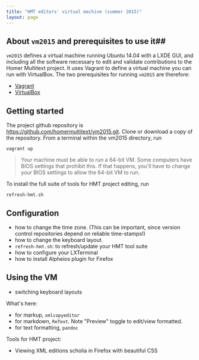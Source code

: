 ```yaml
---
title: "HMT editors' virtual machine (summer 2015)"
layout: page
---
```



## About `vm2015` and prerequisites to use it##

`vm2015` defines a virtual machine running Ubuntu 14.04 with a LXDE GUI, and including all the software necessary to edit and validate contributions to the Homer Multitext project.  It uses Vagrant to define a virtual machine you can run with  VirtualBox.  The two prerequisites for running `vm2015` are therefore:

- [Vagrant](https://www.vagrantup.com/)
- [VirtualBox](https://www.virtualbox.org/)

## Getting started ##


The project github repository is <https://github.com/homermultitext/vm2015.git>.  Clone or download a copy of the repository.  From a terminal within the vm2015 directory, run

    vagrant up

> Your machine must be able to run a 64-bit VM.  Some computers have BIOS settings that prohibit this.  If that happens, you'll have to change your BIOS settings to allow the 64-bit VM to run.


To install the full suite of tools for HMT project editing, run

    refresh-hmt.sh


## Configuration


- how to change the time zone.  (This can be important, since version control repositories depend on reliable time-stamps!)
- how to change the keyboard layout.
- `refresh-hmt.sh`: to refresh/update your HMT tool suite
- how to configure your LXTerminal
- how to install Alpheios plugin for Firefox



## Using the VM ##

- switching keyboard layouts

What's here:

- for markup, `xmlcopyeditor`
- for markdown, `ReText`.  Note "Preview" toggle to edit/view formatted.
- for text formatting, `pandoc`

Tools for HMT project:  

- Viewing XML editions scholia in Firefox with beautiful CSS